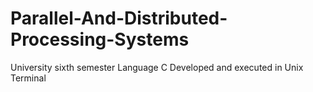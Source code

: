 # Parallel-And-Distributed-Processing-Systems
University sixth semester
Language C
Developed and executed in Unix Terminal
